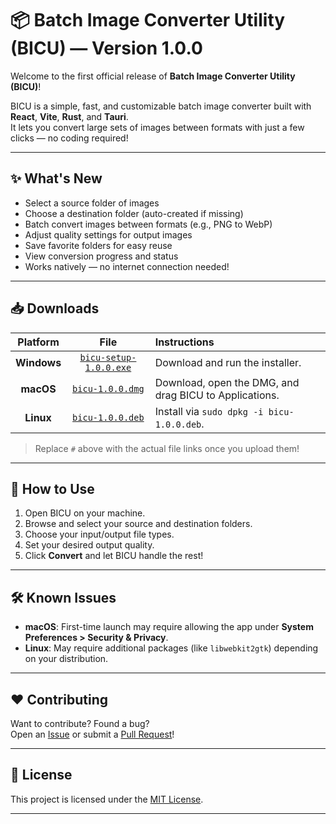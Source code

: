 # 📦 Batch Image Converter Utility (BICU) — Version 1.0.0

Welcome to the first official release of **Batch Image Converter Utility (BICU)**!

BICU is a simple, fast, and customizable batch image converter built with **React**, **Vite**, **Rust**, and **Tauri**.  
It lets you convert large sets of images between formats with just a few clicks — no coding required!

---

## ✨ What's New

- Select a source folder of images
- Choose a destination folder (auto-created if missing)
- Batch convert images between formats (e.g., PNG to WebP)
- Adjust quality settings for output images
- Save favorite folders for easy reuse
- View conversion progress and status
- Works natively — no internet connection needed!

---

## 📥 Downloads

| Platform | File | Instructions |
|:--------:|:----:|:-------------|
| **Windows** | [`bicu-setup-1.0.0.exe`](#) | Download and run the installer. |
| **macOS** | [`bicu-1.0.0.dmg`](#) | Download, open the DMG, and drag BICU to Applications. |
| **Linux** | [`bicu-1.0.0.deb`](#) | Install via `sudo dpkg -i bicu-1.0.0.deb`. |

> Replace `#` above with the actual file links once you upload them!

---

## 🚀 How to Use

1. Open BICU on your machine.
2. Browse and select your source and destination folders.
3. Choose your input/output file types.
4. Set your desired output quality.
5. Click **Convert** and let BICU handle the rest!

---

## 🛠️ Known Issues

- **macOS**: First-time launch may require allowing the app under **System Preferences > Security & Privacy**.
- **Linux**: May require additional packages (like `libwebkit2gtk`) depending on your distribution.

---

## ❤️ Contributing

Want to contribute? Found a bug?  
Open an [Issue](https://github.com/your-repo/image-converter/issues) or submit a [Pull Request](https://github.com/your-repo/image-converter/pulls)!

---

## 📄 License

This project is licensed under the [MIT License](LICENSE).

---
